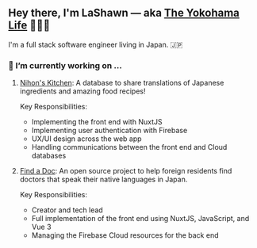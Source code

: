 ## Hey there, I'm LaShawn — aka [The Yokohama Life](https://theyokohamalife.com) 🙋🏾‍♀️

I'm a full stack software engineer living in Japan. 🇯🇵

### 🔭 I’m currently working on ...
1. [Nihon's Kitchen](https://github.com/nihonskitchen/frontend): A database to share translations of Japanese ingredients and amazing food recipes!  

    Key Responsibilities:  
    * Implementing the front end with NuxtJS
    * Implementing user authentication with Firebase
    * UX/UI design across the web app
    * Handling communications between the front end and Cloud databases

2. [Find a Doc](https://github.com/Our-Japan-Life/findadoc): An open source project to help foreign residents find doctors that speak their native languages in Japan.  

    Key Responsibilities: 
    * Creator and tech lead
    * Full implementation of the front end using NuxtJS, JavaScript, and Vue 3
    * Managing the Firebase Cloud resources for the back end

<!--
**theyokohamalife/theyokohamalife** is a ✨ _special_ ✨ repository because its `README.md` (this file) appears on your GitHub profile.

Here are some ideas to get you started:

- 
- 🌱 I’m currently learning ...
- 👯 I’m looking to collaborate on ...
- 🤔 I’m looking for help with ...
- 💬 Ask me about ...
- 📫 How to reach me: ...
- 😄 Pronouns: ...
- ⚡ Fun fact: ...
-->
